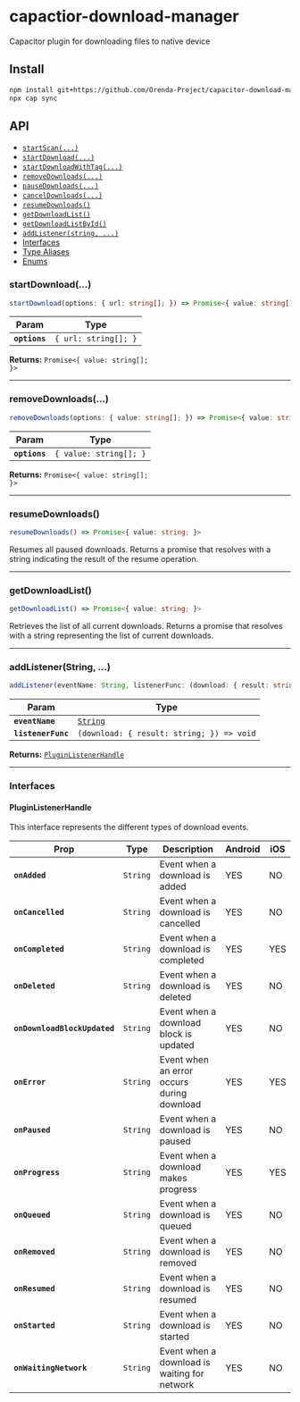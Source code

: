 # capactior-download-manager

Capacitor plugin for downloading files to native device

## Install

```bash
npm install git+https://github.com/Orenda-Project/capacitor-download-manager.git#<tag>
npx cap sync
```

## API

<docgen-index>

* [`startScan(...)`](#startscan)
* [`startDownload(...)`](#startdownload)
* [`startDownloadWithTag(...)`](#startdownloadwithtag)
* [`removeDownloads(...)`](#removedownloads)
* [`pauseDownloads(...)`](#pausedownloads)
* [`cancelDownloads(...)`](#canceldownloads)
* [`resumeDownloads()`](#resumedownloads)
* [`getDownloadList()`](#getdownloadlist)
* [`getDownloadListById()`](#getdownloadlistbyid)
* [`addListener(string, ...)`](#addlistenerstring)
* [Interfaces](#interfaces)
* [Type Aliases](#type-aliases)
* [Enums](#enums)

</docgen-index>

<docgen-api>
<!--Update the source file JSDoc comments and rerun docgen to update the docs below-->

### startDownload(...)

```typescript
startDownload(options: { url: string[]; }) => Promise<{ value: string[]; }>
```

| Param         | Type                            |
| ------------- | ------------------------------- |
| **`options`** | <code>{ url: string[]; }</code> |

**Returns:** <code>Promise&lt;{ value: string[]; }&gt;</code>

---

### removeDownloads(...)

```typescript
removeDownloads(options: { value: string[]; }) => Promise<{ value: string[]; }>
```

| Param         | Type                            |
| ------------- | --------------------------------|
| **`options`** |<code>{ value: string[]; }</code>|

**Returns:** <code>Promise&lt;{ value: string[]; }&gt;</code>

---

### resumeDownloads()

```typescript
resumeDownloads() => Promise<{ value: string; }>
```

Resumes all paused downloads. Returns a promise that resolves with a string indicating the result of the resume operation.

---

### getDownloadList()

```typescript
getDownloadList() => Promise<{ value: string; }>
```

Retrieves the list of all current downloads. Returns a promise that resolves with a string representing the list of current downloads.

---

### addListener(String, ...)

```typescript
addListener(eventName: String, listenerFunc: (download: { result: string; }) => void) => PluginListenerHandle
```

| Param              | Type                                                    |
| ------------------ | ------------------------------------------------------- |
| **`eventName`**    | <code><a href="#string">String</a></code>               |
| **`listenerFunc`** | <code>(download: { result: string; }) =&gt; void</code> |

**Returns:** <code><a href="#pluginlistenerhandle">PluginListenerHandle</a></code>

---

### Interfaces

#### PluginListenerHandle

This interface represents the different types of download events.

| Prop                         | Type                | Description                                  | Android | iOS |
| ---------------------------- | ------------------- | -------------------------------------------- | ------- | --- |
| **`onAdded`**                | <code>String</code> | Event when a download is added               | YES     | NO  |
| **`onCancelled`**            | <code>String</code> | Event when a download is cancelled           | YES     | NO  |
| **`onCompleted`**            | <code>String</code> | Event when a download is completed           | YES     | YES |
| **`onDeleted`**              | <code>String</code> | Event when a download is deleted             | YES     | NO  |
| **`onDownloadBlockUpdated`** | <code>String</code> | Event when a download block is updated       | YES     | NO  |
| **`onError`**                | <code>String</code> | Event when an error occurs during download   | YES     | YES |
| **`onPaused`**               | <code>String</code> | Event when a download is paused              | YES     | NO  |
| **`onProgress`**             | <code>String</code> | Event when a download makes progress         | YES     | YES |
| **`onQueued`**               | <code>String</code> | Event when a download is queued              | YES     | NO  |
| **`onRemoved`**              | <code>String</code> | Event when a download is removed             | YES     | NO  |
| **`onResumed`**              | <code>String</code> | Event when a download is resumed             | YES     | NO  |
| **`onStarted`**              | <code>String</code> | Event when a download is started             | YES     | NO  |
| **`onWaitingNetwork`**       | <code>String</code> | Event when a download is waiting for network | YES     | NO  |
